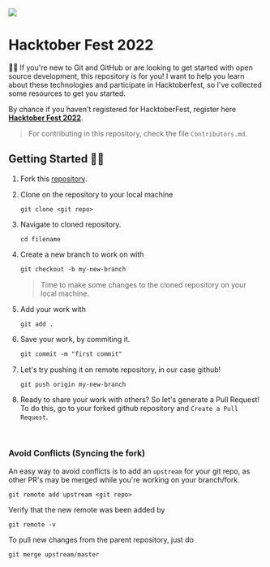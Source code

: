 <img src="image/Hfest.png">

# Hacktober Fest 2022
👋🏻 If you're new to Git and GitHub or are looking to get started with open source development, this repository is for you! I want to help you learn about these technologies and participate in Hacktoberfest, so I've collected some resources to get you started.

By chance if you haven't registered for HacktoberFest, register here **[Hacktober Fest 2022](https://hacktoberfest.com/)**.

> For contributing in this repository, check the file `Contributors.md`.

## Getting Started 🤩🤗

1. Fork this [repository](https://github.com/harshit-paneri/HacktoberFest_2022/fork).
2. Clone on the repository to your local machine

    ```
    git clone <git repo>
    ```

3. Navigate to cloned repository.
    ```
    cd filename
    ```

4. Create a new branch to work on with
    ```markdown
    git checkout -b my-new-branch
    ```

    >  Time to make some changes to the cloned repository on your local machine.

5. Add your work with
    ```
    git add .
    ```

6. Save your work, by commiting it.
    ```markdown
    git commit -m "first commit"
    ```

7. Let's try pushing it on remote repository, in our case github!
    ```
    git push origin my-new-branch
    ```

8. Ready to share your work with others? So let's generate a Pull Request!
    To do this, go to your forked github repository and `Create a Pull Request`.

<br>

### Avoid Conflicts (Syncing the fork)

An easy way to avoid conflicts is to add an `upstream` for your git repo, as other PR's may be merged while you're working on your branch/fork.

```
git remote add upstream <git repo>
```

Verify that the new remote was been added by
```
git remote -v
```

To pull new changes from the parent repository, just do

```
git merge upstream/master
```
